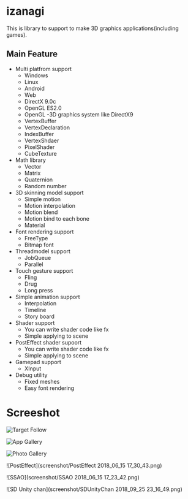 # izanagi

This is library to support to make 3D graphics applications(including games).

## Main Feature

- Multi platfrom support
    - Windows
    - Linux
    - Android
    - Web
    - DirectX 9.0c
    - OpenGL ES2.0
    - OpenGL
-3D graphics system like DirectX9
    - VertexBuffer
    - VertexDeclaration
    - IndexBuffer
    - VertexShdaer
    - PixelShader
    - CubeTexture
- Math library
    - Vector
    - Matrix
    - Quaternion
    - Random number
- 3D skinning model support
    - Simple motion
    - Motion interpolation
    - Motion blend
    - Motion bind to each bone
    - Material
- Font rendering support
    - FreeType
    - Bitmap font
- Threadmodel support
    - JobQueue
    - Parallel
- Touch gesture support
    - Fling
    - Drug
    - Long press
- Simple animation support
    - Interpolation
    - Timeline
    - Story board
- Shader support
    - You can write shader code like fx
    - Simple applying to scene
- PostEffect shader supoort
    - You can write shader code like fx
    - Simple applying to scene
- Gamepad support
    - XInput
- Debug utility
    - Fixed meshes
    - Easy font rendering

# Screeshot

![Target Follow](screenshot/TargetFollowCamera-2018_09_25-23_17_51.gif)

![App Gallery](screenshot/AppGallery-2018_09_25-23_38_35.gif)

![Photo Gallery](screenshot/PhotoGalleryApp-2018_09_25-23_39_15.gif)

![PostEffect](screenshot/PostEffect 2018_06_15 17_30_43.png)

![SSAO](screenshot/SSAO 2018_06_15 17_23_42.png)

![SD Unity chan](screenshot/SDUnityChan 2018_09_25 23_16_49.png)